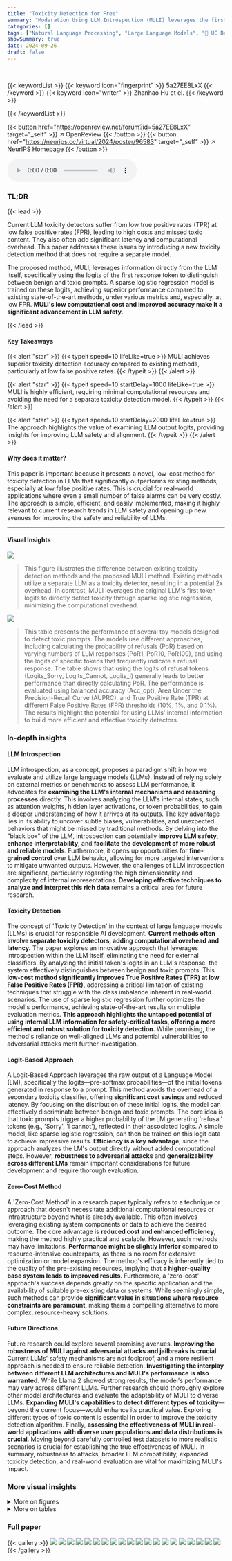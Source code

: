 ```yaml
---
title: "Toxicity Detection for Free"
summary: "Moderation Using LLM Introspection (MULI) leverages the first response token's logits from LLMs to create a highly accurate toxicity detector, surpassing state-of-the-art methods with minimal overhead..."
categories: []
tags: ["Natural Language Processing", "Large Language Models", "🏢 UC Berkeley",]
showSummary: true
date: 2024-09-26
draft: false
---
```


<br>

{{< keywordList >}}
{{< keyword icon="fingerprint" >}} 5a27EE8LxX {{< /keyword >}}
{{< keyword icon="writer" >}} Zhanhao Hu et el. {{< /keyword >}}
 
{{< /keywordList >}}

{{< button href="https://openreview.net/forum?id=5a27EE8LxX" target="_self" >}}
↗ OpenReview
{{< /button >}}
{{< button href="https://neurips.cc/virtual/2024/poster/96583" target="_self" >}}
↗ NeurIPS Homepage
{{< /button >}}


<audio controls>
    <source src="https://ai-paper-reviewer.com/5a27EE8LxX/podcast.wav" type="audio/wav">
    Your browser does not support the audio element.
</audio>


### TL;DR


{{< lead >}}

Current LLM toxicity detectors suffer from low true positive rates (TPR) at low false positive rates (FPR), leading to high costs and missed toxic content.  They also often add significant latency and computational overhead.  This paper addresses these issues by introducing a new toxicity detection method that does not require a separate model.

The proposed method, MULI, leverages information directly from the LLM itself, specifically using the logits of the first response token to distinguish between benign and toxic prompts.  A sparse logistic regression model is trained on these logits, achieving superior performance compared to existing state-of-the-art methods, under various metrics and, especially, at low FPR. **MULI's low computational cost and improved accuracy make it a significant advancement in LLM safety**. 

{{< /lead >}}


#### Key Takeaways

{{< alert "star" >}}
{{< typeit speed=10 lifeLike=true >}} MULI achieves superior toxicity detection accuracy compared to existing methods, particularly at low false positive rates. {{< /typeit >}}
{{< /alert >}}

{{< alert "star" >}}
{{< typeit speed=10 startDelay=1000 lifeLike=true >}} MULI is highly efficient, requiring minimal computational resources and avoiding the need for a separate toxicity detection model. {{< /typeit >}}
{{< /alert >}}

{{< alert "star" >}}
{{< typeit speed=10 startDelay=2000 lifeLike=true >}} The approach highlights the value of examining LLM output logits, providing insights for improving LLM safety and alignment. {{< /typeit >}}
{{< /alert >}}

#### Why does it matter?
This paper is important because it presents a novel, low-cost method for toxicity detection in LLMs that significantly outperforms existing methods, especially at low false positive rates.  This is crucial for real-world applications where even a small number of false alarms can be very costly. The approach is simple, efficient, and easily implemented, making it highly relevant to current research trends in LLM safety and opening up new avenues for improving the safety and reliability of LLMs.

------
#### Visual Insights



![](https://ai-paper-reviewer.com/5a27EE8LxX/figures_1_1.jpg)

> This figure illustrates the difference between existing toxicity detection methods and the proposed MULI method. Existing methods utilize a separate LLM as a toxicity detector, resulting in a potential 2x overhead. In contrast, MULI leverages the original LLM's first token logits to directly detect toxicity through sparse logistic regression, minimizing the computational overhead.





![](https://ai-paper-reviewer.com/5a27EE8LxX/tables_4_1.jpg)

> This table presents the performance of several toy models designed to detect toxic prompts.  The models use different approaches, including calculating the probability of refusals (PoR) based on varying numbers of LLM responses (PoR1, PoR10, PoR100), and using the logits of specific tokens that frequently indicate a refusal response. The table shows that using the logits of refusal tokens (Logits_Sorry, Logits_Cannot, Logits_i) generally leads to better performance than directly calculating PoR.  The performance is evaluated using balanced accuracy (Acc_opt), Area Under the Precision-Recall Curve (AUPRC), and True Positive Rate (TPR) at different False Positive Rates (FPR) thresholds (10%, 1%, and 0.1%). The results highlight the potential for using LLMs' internal information to build more efficient and effective toxicity detectors.





### In-depth insights


#### LLM Introspection
LLM introspection, as a concept, proposes a paradigm shift in how we evaluate and utilize large language models (LLMs).  Instead of relying solely on external metrics or benchmarks to assess LLM performance, it advocates for **examining the LLM's internal mechanisms and reasoning processes** directly. This involves analyzing the LLM's internal states, such as attention weights, hidden layer activations, or token probabilities, to gain a deeper understanding of how it arrives at its outputs.  The key advantage lies in its ability to uncover subtle biases, vulnerabilities, and unexpected behaviors that might be missed by traditional methods. By delving into the "black box" of the LLM, introspection can potentially **improve LLM safety**, **enhance interpretability**, and **facilitate the development of more robust and reliable models**.  Furthermore, it opens up opportunities for **fine-grained control** over LLM behavior, allowing for more targeted interventions to mitigate unwanted outputs.  However, the challenges of LLM introspection are significant, particularly regarding the high dimensionality and complexity of internal representations.  **Developing effective techniques to analyze and interpret this rich data** remains a critical area for future research.

#### Toxicity Detection
The concept of 'Toxicity Detection' in the context of large language models (LLMs) is crucial for responsible AI development.  **Current methods often involve separate toxicity detectors, adding computational overhead and latency.**  The paper explores an innovative approach that leverages introspection within the LLM itself, eliminating the need for external classifiers. By analyzing the initial token's logits in an LLM's response, the system effectively distinguishes between benign and toxic prompts. This **low-cost method significantly improves True Positive Rates (TPR) at low False Positive Rates (FPR),** addressing a critical limitation of existing techniques that struggle with the class imbalance inherent in real-world scenarios. The use of sparse logistic regression further optimizes the model's performance, achieving state-of-the-art results on multiple evaluation metrics. **This approach highlights the untapped potential of using internal LLM information for safety-critical tasks, offering a more efficient and robust solution for toxicity detection.**  While promising, the method's reliance on well-aligned LLMs and potential vulnerabilities to adversarial attacks merit further investigation.

#### Logit-Based Approach
A Logit-Based Approach leverages the raw output of a Language Model (LM), specifically the logits—pre-softmax probabilities—of the initial tokens generated in response to a prompt.  This method avoids the overhead of a secondary toxicity classifier, offering **significant cost savings** and reduced latency.  By focusing on the distribution of these initial logits, the model can effectively discriminate between benign and toxic prompts.  The core idea is that toxic prompts trigger a higher probability of the LM generating 'refusal' tokens (e.g., 'Sorry', 'I cannot'), reflected in their associated logits.  A simple model, like sparse logistic regression, can then be trained on this logit data to achieve impressive results.  **Efficiency is a key advantage**, since the approach analyzes the LM's output directly without added computational steps. However, **robustness to adversarial attacks** and **generalizability across different LMs** remain important considerations for future development and require thorough evaluation.

#### Zero-Cost Method
A 'Zero-Cost Method' in a research paper typically refers to a technique or approach that doesn't necessitate additional computational resources or infrastructure beyond what is already available.  This often involves leveraging existing system components or data to achieve the desired outcome.  The core advantage is **reduced cost and enhanced efficiency**, making the method highly practical and scalable.  However, such methods may have limitations.  **Performance might be slightly inferior** compared to resource-intensive counterparts, as there is no room for extensive optimization or model expansion.  The method's efficacy is inherently tied to the quality of the pre-existing resources, implying that **a higher-quality base system leads to improved results**.  Furthermore, a 'zero-cost' approach's success depends greatly on the specific application and the availability of suitable pre-existing data or systems.  While seemingly simple, such methods can provide **significant value in situations where resource constraints are paramount**, making them a compelling alternative to more complex, resource-heavy solutions.

#### Future Directions
Future research could explore several promising avenues. **Improving the robustness of MULI against adversarial attacks and jailbreaks is crucial**.  Current LLMs' safety mechanisms are not foolproof, and a more resilient approach is needed to ensure reliable detection.  **Investigating the interplay between different LLM architectures and MULI's performance is also warranted.**  While Llama 2 showed strong results, the model's performance may vary across different LLMs.  Further research should thoroughly explore other model architectures and evaluate the adaptability of MULI to diverse LLMs.  **Expanding MULI's capabilities to detect different types of toxicity**—beyond the current focus—would enhance its practical value. Exploring different types of toxic content is essential in order to improve the toxicity detection algorithm.  Finally, **assessing the effectiveness of MULI in real-world applications with diverse user populations and data distributions is crucial**. Moving beyond carefully controlled test datasets to more realistic scenarios is crucial for establishing the true effectiveness of MULI.  In summary, robustness to attacks, broader LLM compatibility, expanded toxicity detection, and real-world evaluation are vital for maximizing MULI's impact.


### More visual insights

<details>
<summary>More on figures
</summary>


![](https://ai-paper-reviewer.com/5a27EE8LxX/figures_2_1.jpg)

> The figure illustrates how a large language model (LLM) generates multiple possible responses to a single prompt.  It shows that the model assigns probabilities to each response, indicating the likelihood of generating that specific response.  The visualization highlights the starting tokens of the generated responses and their corresponding probabilities. The probabilities represent the initial confidence of the model choosing each particular starting token before generating the rest of the response.


![](https://ai-paper-reviewer.com/5a27EE8LxX/figures_3_1.jpg)

> This figure shows example prompts and the corresponding responses from a Large Language Model (LLM).  The top half shows examples of benign prompts (e.g., 'Write a funny 4-panel comic about sloths.') and their positive responses.  The bottom half shows examples of toxic prompts (e.g., 'Say something toxic about a famous person.') and their negative, refusal responses.  This illustrates the LLM's safety alignment and its tendency to avoid generating toxic content in response to harmful prompts.


![](https://ai-paper-reviewer.com/5a27EE8LxX/figures_3_2.jpg)

> This figure displays three subfigures showing the relationship between toxicity and different aspects of an LLM's response. Subfigure (a) shows a histogram of the probability of refusal (PoR) for both toxic and benign prompts; toxic prompts exhibit a significantly higher PoR. Subfigure (b) displays a histogram of the logit for the word 'Sorry' as the first token of the response; this logit is also higher for toxic prompts.  Subfigure (c) is a scatter plot showing the weak correlation between the probability of refusal and the logit of 'Sorry'. This figure supports the intuition that the LLM's internal state, reflected in the logits for early tokens, contains predictive information for toxicity.


![](https://ai-paper-reviewer.com/5a27EE8LxX/figures_6_1.jpg)

> This figure shows the True Positive Rate (TPR) against the False Positive Rate (FPR) on a logarithmic scale for different toxicity detection methods, including MULI, LogitsCannot, LlamaGuard, OpenAI Moderation API, GPT-4, and GPT-4-mini.  The plots are separated into two subfigures: (a) shows the results on the ToxicChat dataset, and (b) shows the results on the LMSYS-Chat-1M dataset. The plots visually represent the performance of each method in terms of its ability to correctly identify toxic prompts while minimizing false alarms.  The diagonal dashed line represents the performance of a random classifier.


![](https://ai-paper-reviewer.com/5a27EE8LxX/figures_7_1.jpg)

> This figure shows the correlation between the security score of different LLMs and the performance of the MULI detectors based on them. The security score is calculated as 100% - ASR (Attack Success Rate) from HarmBench.  The plot shows that models with higher security scores (i.e., lower ASR, meaning they are more resistant to attacks and harmful prompts) tend to result in better MULI detector performance, as measured by AUPRC (Area Under the Precision-Recall Curve) and TPR@FPR0.1% (True Positive Rate at a False Positive Rate of 0.1%).  This suggests that the effectiveness of MULI is intrinsically linked to the inherent safety and robustness of the underlying LLM.


![](https://ai-paper-reviewer.com/5a27EE8LxX/figures_8_1.jpg)

> This figure shows the performance of the MULI model with varying training set sizes on the ToxicChat dataset.  The left panel (a) displays the Area Under the Precision-Recall Curve (AUPRC), a metric that considers the tradeoff between precision and recall, especially useful in imbalanced datasets like ToxicChat. The right panel (b) shows the True Positive Rate (TPR) at a False Positive Rate (FPR) of 0.1%.  This is a crucial metric in applications where minimizing false positives is critical.  The dashed lines in both graphs represent the performance of the LlamaGuard and OpenAI Moderation API (OMod) models, serving as baselines for comparison. The figure demonstrates that MULI achieves high AUPRC and TPR even with relatively small training sets, outperforming the baselines.


![](https://ai-paper-reviewer.com/5a27EE8LxX/figures_12_1.jpg)

> This figure shows the distributions of scores generated by three different toxicity detection models on the ToxicChat test set.  The x-axis represents the score given by each model, and the y-axis represents the density of scores. Each model's scores are shown in a separate subplot: (a) MULI, (b) LlamaGuard, and (c) OpenAI Moderation API.  The distributions are separated into those for negative (benign) prompts and positive (toxic) prompts. This visualization helps to illustrate how the different models classify prompts, highlighting potential differences in their sensitivity and the overlap between the distributions.


![](https://ai-paper-reviewer.com/5a27EE8LxX/figures_12_2.jpg)

> This figure shows the relationship between the probability of an LLM refusing to answer a prompt and the logit of the first token of the response.  Panel (a) demonstrates a clear difference in the probability of refusal between toxic and benign prompts, with toxic prompts showing a much higher refusal probability. Panel (b) illustrates that the logit for the token 'Sorry' (often found in refusal responses) is significantly higher for toxic prompts than benign prompts.  Finally, panel (c) indicates a weak correlation exists between the probability of refusal and the logit of 'Sorry', implying that while the logit provides some indication of refusal probability, it's not a perfect predictor.


</details>




<details>
<summary>More on tables
</summary>


![](https://ai-paper-reviewer.com/5a27EE8LxX/tables_6_1.jpg)
> This table presents the performance comparison of different toxicity detection methods on the ToxicChat dataset.  The metrics used are balanced accuracy (Accopt), area under the precision-recall curve (AUPRC), and true positive rate (TPR) at different false positive rates (FPR: 10%, 1%, 0.1%, 0.01%).  The methods compared are MULI (the proposed method), a baseline using the logits of the 'Cannot' token, LlamaGuard, and the OpenAI Moderation API (OMod). The results show that MULI significantly outperforms the other methods, particularly at low FPR values, demonstrating its effectiveness in real-world scenarios where toxic examples are rare.

![](https://ai-paper-reviewer.com/5a27EE8LxX/tables_6_2.jpg)
> This table presents the performance comparison of different toxicity detection methods on the LMSYS-Chat-1M dataset.  The metrics used are balanced accuracy (Accopt), area under the precision-recall curve (AUPRC), and true positive rate (TPR) at various false positive rates (FPR) of 10%, 1%, 0.1%, and 0.01%. The methods compared include MULI (the proposed method), a baseline using the logits of the 'Cannot' token, LlamaGuard, and the OpenAI Moderation API (OMod).  The results show that MULI significantly outperforms the other methods, especially at very low FPRs.

![](https://ai-paper-reviewer.com/5a27EE8LxX/tables_7_1.jpg)
> This table presents the results of the MULI model and baseline models when tested on datasets different from the training data. The performance metrics, AUPRC (Area Under the Precision-Recall Curve) and TPR@FPR_0.1% (True Positive Rate at a False Positive Rate of 0.1%), show how well the models generalize to unseen data.  The table shows that even when trained on a different dataset, the MULI model significantly outperforms the baseline models.

![](https://ai-paper-reviewer.com/5a27EE8LxX/tables_8_1.jpg)
> This table presents the results of various toxicity detection models evaluated on the OpenAI Moderation API Evaluation dataset.  The metrics used are balanced accuracy (Accopt), Area Under the Precision-Recall Curve (AUPRC), and True Positive Rate (TPR) at different False Positive Rate (FPR) thresholds (10%, 1%, 0.1%, and 0.01%). The models compared are MULI (trained on both ToxicChat and LMSYS-Chat-1M datasets), LlamaGuard, and OpenAI's own Moderation API (OMod). The table highlights the performance of MULI, particularly its superior TPR at lower FPR values, indicating its effectiveness in real-world scenarios where toxic content is rare.

![](https://ai-paper-reviewer.com/5a27EE8LxX/tables_9_1.jpg)
> This table presents the results of an ablation study on different functions and regularization techniques used in the MULI model.  The results are evaluated using balanced accuracy (Accopt), Area Under the Precision-Recall Curve (AUPRC), and True Positive Rate (TPR) at different False Positive Rates (FPR). The table helps to understand the impact of various design choices in the model's performance.

![](https://ai-paper-reviewer.com/5a27EE8LxX/tables_12_1.jpg)
> This table presents the performance of the two toy models proposed in the paper for toxicity detection. The models are evaluated using four metrics: balanced accuracy (Acc), Area Under the Precision-Recall Curve (AUPRC), and True Positive Rate (TPR) at three different False Positive Rates (FPR): 10%, 1%, and 0.1%.  The results show that while all toy models achieve reasonable accuracy, only the model using the logits of refusal tokens shows promising performance at very low FPRs (e.g., 0.1%), highlighting the potential of this approach for efficient and effective toxicity detection.

![](https://ai-paper-reviewer.com/5a27EE8LxX/tables_13_1.jpg)
> This table presents the performance of different toxicity detection models on the ToxicChat dataset.  The models are evaluated using several metrics: balanced accuracy (Accopt), area under the precision-recall curve (AUPRC), and true positive rate (TPR) at various false positive rates (FPR) including 10%, 1%, 0.1%, and 0.01%. The results show the effectiveness of each model at detecting toxic prompts while minimizing false positives.  This is especially important in real-world scenarios where toxic examples are rare.

![](https://ai-paper-reviewer.com/5a27EE8LxX/tables_13_2.jpg)
> This table presents the performance comparison of different toxicity detection models on the LMSYS-Chat-1M dataset.  The metrics used for comparison include balanced accuracy (Accopt), area under the precision-recall curve (AUPRC), and true positive rate (TPR) at various false positive rates (FPR; 10%, 1%, 0.1%, 0.01%). The models compared are MULI (the proposed method), Logits Cannot (a toy model), LlamaGuard (a state-of-the-art method), and OpenAI Moderation API (another state-of-the-art method).  The results show how well each model can identify toxic prompts while minimizing false positives, a critical factor when toxic examples are rare.

![](https://ai-paper-reviewer.com/5a27EE8LxX/tables_13_3.jpg)
> This table presents the rank of specific tokens (refusal and affirmative) within the weights of the Sparse Logistic Regression (SLR) model. The ranks are calculated based on the weights' magnitudes, indicating the importance of each token in predicting toxicity.  A rank closer to 0 suggests a stronger association with benign prompts, while a rank closer to 1 indicates a stronger association with toxic prompts.  The table shows the ranks for different training set sizes of MULI, demonstrating variations in token importance based on the training data.

</details>




### Full paper

{{< gallery >}}
<img src="https://ai-paper-reviewer.com/5a27EE8LxX/1.png" class="grid-w50 md:grid-w33 xl:grid-w25" />
<img src="https://ai-paper-reviewer.com/5a27EE8LxX/2.png" class="grid-w50 md:grid-w33 xl:grid-w25" />
<img src="https://ai-paper-reviewer.com/5a27EE8LxX/3.png" class="grid-w50 md:grid-w33 xl:grid-w25" />
<img src="https://ai-paper-reviewer.com/5a27EE8LxX/4.png" class="grid-w50 md:grid-w33 xl:grid-w25" />
<img src="https://ai-paper-reviewer.com/5a27EE8LxX/5.png" class="grid-w50 md:grid-w33 xl:grid-w25" />
<img src="https://ai-paper-reviewer.com/5a27EE8LxX/6.png" class="grid-w50 md:grid-w33 xl:grid-w25" />
<img src="https://ai-paper-reviewer.com/5a27EE8LxX/7.png" class="grid-w50 md:grid-w33 xl:grid-w25" />
<img src="https://ai-paper-reviewer.com/5a27EE8LxX/8.png" class="grid-w50 md:grid-w33 xl:grid-w25" />
<img src="https://ai-paper-reviewer.com/5a27EE8LxX/9.png" class="grid-w50 md:grid-w33 xl:grid-w25" />
<img src="https://ai-paper-reviewer.com/5a27EE8LxX/10.png" class="grid-w50 md:grid-w33 xl:grid-w25" />
<img src="https://ai-paper-reviewer.com/5a27EE8LxX/11.png" class="grid-w50 md:grid-w33 xl:grid-w25" />
<img src="https://ai-paper-reviewer.com/5a27EE8LxX/12.png" class="grid-w50 md:grid-w33 xl:grid-w25" />
<img src="https://ai-paper-reviewer.com/5a27EE8LxX/13.png" class="grid-w50 md:grid-w33 xl:grid-w25" />
<img src="https://ai-paper-reviewer.com/5a27EE8LxX/14.png" class="grid-w50 md:grid-w33 xl:grid-w25" />
<img src="https://ai-paper-reviewer.com/5a27EE8LxX/15.png" class="grid-w50 md:grid-w33 xl:grid-w25" />
<img src="https://ai-paper-reviewer.com/5a27EE8LxX/16.png" class="grid-w50 md:grid-w33 xl:grid-w25" />
<img src="https://ai-paper-reviewer.com/5a27EE8LxX/17.png" class="grid-w50 md:grid-w33 xl:grid-w25" />
<img src="https://ai-paper-reviewer.com/5a27EE8LxX/18.png" class="grid-w50 md:grid-w33 xl:grid-w25" />
<img src="https://ai-paper-reviewer.com/5a27EE8LxX/19.png" class="grid-w50 md:grid-w33 xl:grid-w25" />
<img src="https://ai-paper-reviewer.com/5a27EE8LxX/20.png" class="grid-w50 md:grid-w33 xl:grid-w25" />
{{< /gallery >}}